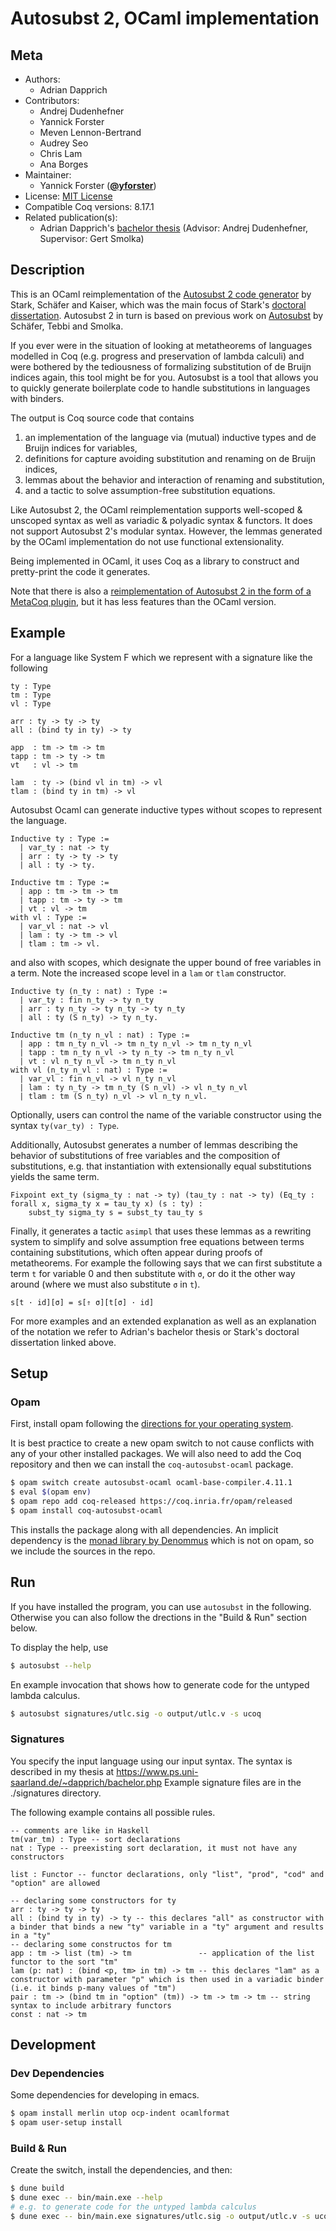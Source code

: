 # Autosubst 2, OCaml implementation

## Meta

- Authors:
  - Adrian Dapprich
- Contributors:
  - Andrej Dudenhefner
  - Yannick Forster
  - Meven Lennon-Bertrand
  - Audrey Seo
  - Chris Lam
  - Ana Borges
- Maintainer:
  - Yannick Forster ([**@yforster**](https://github.com/yforster))
- License: [MIT License](LICENSE)
- Compatible Coq versions: 8.17.1
- Related publication(s):
  - Adrian Dapprich's [bachelor thesis](https://www.ps.uni-saarland.de/~dapprich/bachelor.php) (Advisor: Andrej Dudenhefner, Supervisor: Gert Smolka)

## Description

This is an OCaml reimplementation of the [Autosubst 2 code generator](https://github.com/uds-psl/autosubst2) by Stark, Schäfer and Kaiser, which was the main focus of Stark's [doctoral dissertation](https://www.ps.uni-saarland.de/~kstark/thesis/). Autosubst 2 in turn is based on previous work on [Autosubst](https://github.com/coq-community/autosubst) by Schäfer, Tebbi and Smolka.

If you ever were in the situation of looking at metatheorems of languages modelled in Coq (e.g. progress and preservation of lambda calculi) and were bothered by the tediousness of formalizing substitution of de Bruijn indices again, this tool might be for you.
Autosubst is a tool that allows you to quickly generate boilerplate code to handle substitutions in languages with binders.

The output is Coq source code that contains 
1. an implementation of the language via (mutual) inductive types and de Bruijn indices for variables,
2. definitions for capture avoiding substitution and renaming on de Bruijn indices,
3. lemmas about the behavior and interaction of renaming and substitution,
4. and a tactic to solve assumption-free substitution equations.

Like Autosubst 2, the OCaml reimplementation supports well-scoped & unscoped syntax as well as variadic & polyadic syntax & functors.
It does not support Autosubst 2's modular syntax.
However, the lemmas generated by the OCaml implementation do not use functional extensionality.

Being implemented in OCaml, it uses Coq as a library to construct and pretty-print the code it generates.

Note that there is also a [reimplementation of Autosubst 2 in the form of a MetaCoq plugin](https://github.com/uds-psl/autosubst-metacoq), but it has less features than the OCaml version.

## Example
For a language like System F which we represent with a signature like the following
```
ty : Type
tm : Type
vl : Type

arr : ty -> ty -> ty
all : (bind ty in ty) -> ty

app  : tm -> tm -> tm
tapp : tm -> ty -> tm
vt   : vl -> tm

lam  : ty -> (bind vl in tm) -> vl
tlam : (bind ty in tm) -> vl
```

Autosubst Ocaml can generate inductive types without scopes to represent the language.
```
Inductive ty : Type :=
  | var_ty : nat -> ty
  | arr : ty -> ty -> ty
  | all : ty -> ty.

Inductive tm : Type :=
  | app : tm -> tm -> tm
  | tapp : tm -> ty -> tm
  | vt : vl -> tm
with vl : Type :=
  | var_vl : nat -> vl
  | lam : ty -> tm -> vl
  | tlam : tm -> vl.
```

and also with scopes, which designate the upper bound of free variables in a term. Note the increased scope level in a `lam` or `tlam` constructor.
```
Inductive ty (n_ty : nat) : Type :=
  | var_ty : fin n_ty -> ty n_ty
  | arr : ty n_ty -> ty n_ty -> ty n_ty
  | all : ty (S n_ty) -> ty n_ty.

Inductive tm (n_ty n_vl : nat) : Type :=
  | app : tm n_ty n_vl -> tm n_ty n_vl -> tm n_ty n_vl
  | tapp : tm n_ty n_vl -> ty n_ty -> tm n_ty n_vl
  | vt : vl n_ty n_vl -> tm n_ty n_vl
with vl (n_ty n_vl : nat) : Type :=
  | var_vl : fin n_vl -> vl n_ty n_vl
  | lam : ty n_ty -> tm n_ty (S n_vl) -> vl n_ty n_vl
  | tlam : tm (S n_ty) n_vl -> vl n_ty n_vl.
```

Optionally, users can control the name of the variable constructor using the syntax `ty(var_ty) : Type`.

Additionally, Autosubst generates a number of lemmas describing the behavior of substitutions of free variables and the composition of substitutions, e.g. that instantiation with extensionally equal substitutions yields the same term.

```
Fixpoint ext_ty (sigma_ty : nat -> ty) (tau_ty : nat -> ty) (Eq_ty : forall x, sigma_ty x = tau_ty x) (s : ty) :
    subst_ty sigma_ty s = subst_ty tau_ty s
```

Finally, it generates a tactic `asimpl` that uses these lemmas as a rewriting system to simplify and solve assumption free equations between terms containing substitutions, which often appear during proofs of metatheorems.
For example the following says that we can first substitute a term `t` for variable 0 and then substitute with `σ`, or do it the other way around (where we must also substitute `σ` in `t`).
```
s[t · id][σ] = s[⇑ σ][t[σ] · id]
```
For more examples and an extended explanation as well as an explanation of the notation we refer to Adrian's bachelor thesis or Stark's doctoral dissertation linked above.

## Setup
### Opam 
First, install opam following the [directions for your operating system](https://opam.ocaml.org/doc/Install.html).

It is best practice to create a new opam switch to not cause conflicts with any of your other installed packages.
We will also need to add the Coq repository and then we can install the `coq-autosubst-ocaml` package.
```bash
$ opam switch create autosubst-ocaml ocaml-base-compiler.4.11.1
$ eval $(opam env)
$ opam repo add coq-released https://coq.inria.fr/opam/released
$ opam install coq-autosubst-ocaml
```

This installs the package along with all dependencies.
An implicit dependency is the [monad library by Denommus](https://github.com/Denommus/monadic) which is not on opam, so we include the sources in the repo.

## Run
If you have installed the program, you can use `autosubst` in the following. Otherwise you can also follow the drections in the "Build & Run" section below.

To display the help, use
```bash
$ autosubst --help
```

En example invocation that shows how to generate code for the untyped lambda calculus.
```bash
$ autosubst signatures/utlc.sig -o output/utlc.v -s ucoq
```

### Signatures
You specify the input language using our input syntax.
The syntax is described in my thesis at https://www.ps.uni-saarland.de/~dapprich/bachelor.php
Example signature files are in the ./signatures directory.

The following example contains all possible rules.
```
-- comments are like in Haskell
tm(var_tm) : Type -- sort declarations
nat : Type -- preexisting sort declaration, it must not have any constructors

list : Functor -- functor declarations, only "list", "prod", "cod" and "option" are allowed

-- declaring some constructors for ty
arr : ty -> ty -> ty
all : (bind ty in ty) -> ty -- this declares "all" as constructor with a binder that binds a new "ty" variable in a "ty" argument and results in a "ty"
-- declaring some constructos for tm
app : tm -> list (tm) -> tm               -- application of the list functor to the sort "tm"
lam (p: nat) : (bind <p, tm> in tm) -> tm -- this declares "lam" as a constructor with parameter "p" which is then used in a variadic binder (i.e. it binds p-many values of "tm")
pair : tm -> (bind tm in "option" (tm)) -> tm -> tm -> tm -- string syntax to include arbitrary functors
const : nat -> tm
```

## Development
### Dev Dependencies
Some dependencies for developing in emacs.
```bash
$ opam install merlin utop ocp-indent ocamlformat
$ opam user-setup install
```

### Build & Run
Create the switch, install the dependencies, and then:
```bash
$ dune build
$ dune exec -- bin/main.exe --help
# e.g. to generate code for the untyped lambda calculus
$ dune exec -- bin/main.exe signatures/utlc.sig -o output/utlc.v -s ucoq
```


